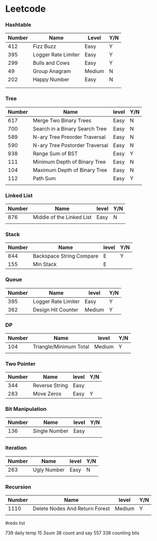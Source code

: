 # Leetcode

### Hashtable

| Number | Name                | Level  | Y/N  |
| ------ | ------------------- | ------ | ---- |
| 412    | Fizz Buzz           | Easy   | Y    |
| 395    | Logger Rate Limiter | Easy   | Y    |
| 299    | Bulls and Cows      | Easy   | Y    |
| 49     | Group Anagram       | Medium | N    |
| 202    | Happy Number        | Easy   | N    |
|        |                     |        |      |
|        |                     |        |      |

### Tree

| Number | Name                           | level | Y/N  |
| ------ | ------------------------------ | ----- | ---- |
| 617    | Merge Two Binary Trees         | Easy  | N    |
| 700    | Search in a Binary Search Tree | Easy  | N    |
| 589    | N-ary Tree Preorder Traversal  | Easy  | N    |
| 590    | N-ary Tree Postorder Traversal | Easy  | N    |
| 938    | Range Sum of BST               | Easy  | Y    |
| 111    | Minimum Depth of Binary Tree   | Easy  | N    |
| 104    | Maximum Depth of Binary Tree   | Easy  | N    |
| 112    | Path Sum                       | Easy  | Y    |
|        |                                |       |      |

### Linked List

| Number | Name                      | level | Y/N  |
| ------ | ------------------------- | ----- | ---- |
| 876    | Middle of the Linked List | Easy  | N    |
|        |                           |       |      |

### Stack

| Number | Name                     | level | Y/N  |
| ------ | ------------------------ | ----- | ---- |
| 844    | Backspace String Compare | E     | Y    |
| 155    | Min Stack                | E     |      |

### Queue

| Number | Name                | level  | Y/N  |
| ------ | ------------------- | ------ | ---- |
| 395    | Logger Rate Limiter | Easy   | Y    |
| 362    | Design Hit Counter  | Medium | Y    |

### 

### DP

| Number | Name                   | level  | Y/N  |
| ------ | ---------------------- | ------ | ---- |
| 104    | Triangle/Minimum Total | Medium | Y    |
|        |                        |        |      |

### Two Pointer

| Number | Name           | level | Y/N  |
| ------ | -------------- | ----- | ---- |
| 344    | Reverse String | Easy  |      |
| 283    | Move Zeros     | Easy  | Y    |

### Bit Manipulation

| Number | Name          | level | Y/N  |
| ------ | ------------- | ----- | ---- |
| 136    | Single Number | Easy  |      |
|        |               |       |      |

### Iteration

| Number | Name        | level | Y/N  |
| ------ | ----------- | ----- | ---- |
| 263    | Ugly Number | Easy  | N    |
|        |             |       |      |

### Recursion

| Number | Name                           | level  | Y/N  |
| ------ | ------------------------------ | ------ | ---- |
| 1110   | Delete Nodes And Return Forest | Medium | Y    |
|        |                                |        |      |





#redo list

739 daily temp
15 3sum
38 count and say
557
338 counting bits



